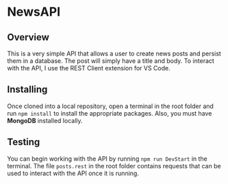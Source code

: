 # NewsAPI

## Overview

 This is a very simple API that allows a user to create news posts and persist them in a database. The post will simply have a title and body. To interact with the API, I use the REST Client extension for VS Code.

## Installing

 Once cloned into a local repository, open a terminal in the root folder and run ```npm install``` to install the appropriate packages. Also, you must have **MongoDB** installed locally.

## Testing

You can begin working with the API by running ```npm run DevStart``` in the terminal. The file ```posts.rest``` in the root folder contains requests that can be used to interact with the API once it is running.
